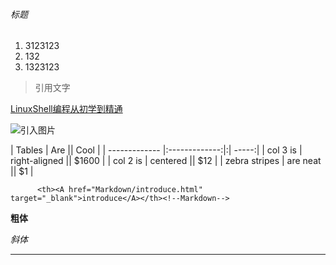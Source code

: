 ###### 标题

1. 3123123
2. 132
3. 1323123

> 引用文字

[LinuxShell编程从初学到精通](resources/doc/LinuxShell编程从初学到精通.pdf)

![引入图片](图片地址)

| Tables        | Are           || Cool  |
| ------------- |:-------------:|:| -----:|
| col 3 is      | right-aligned || $1600 |
| col 2 is      | centered      ||   $12 |
| zebra stripes | are neat      ||   $1 |

`       <th><A href="Markdown/introduce.html" target="_blank">introduce</A></th><!--Markdown-->
  `

**粗体**

*斜体*

***

